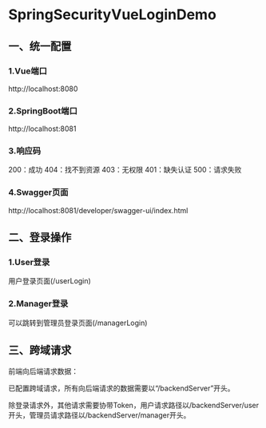 # SpringSecurityVueLoginDemo

## 一、统一配置
### 1.Vue端口
http://localhost:8080

### 2.SpringBoot端口
http://localhost:8081

### 3.响应码
200：成功
404：找不到资源
403：无权限
401：缺失认证
500：请求失败

### 4.Swagger页面

http://localhost:8081/developer/swagger-ui/index.html



## 二、登录操作

### 1.User登录

用户登录页面(/userLogin)

### 2.Manager登录

可以跳转到管理员登录页面(/managerLogin)



## 三、跨域请求

前端向后端请求数据：

已配置跨域请求，所有向后端请求的数据需要以“/backendServer”开头。

除登录请求外，其他请求需要协带Token，用户请求路径以/backendServer/user开头，管理员请求路径以/backendServer/manager开头。

